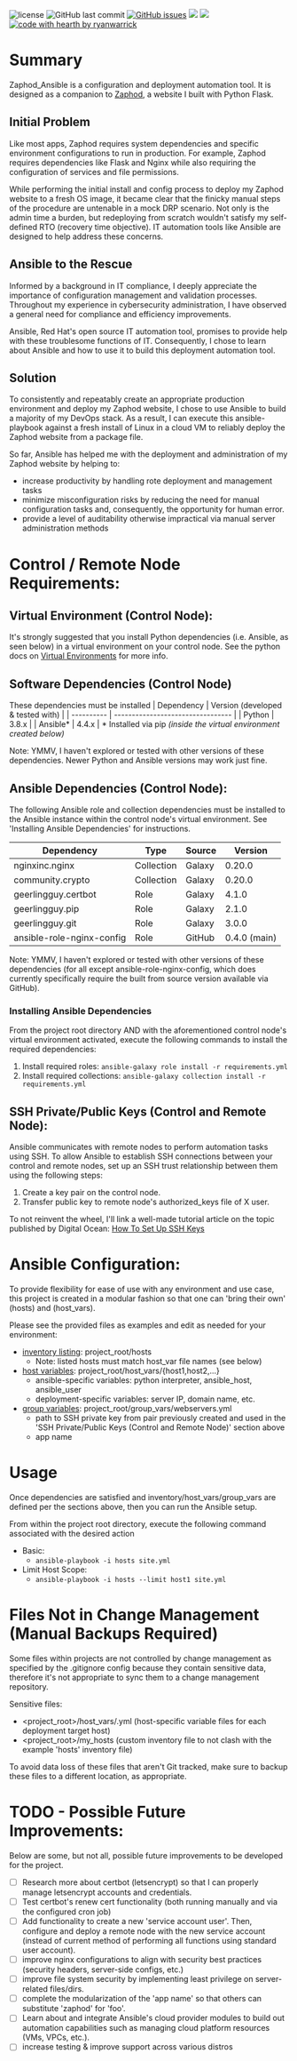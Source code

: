![license](https://img.shields.io/github/license/ryanwarrick/zaphod_ansible)
![GitHub last commit](https://img.shields.io/github/last-commit/ryanwarrick/zaphod_ansible)
[![GitHub issues](https://img.shields.io/github/issues/ryanwarrick/zaphod_ansible)](https://github.com/ryanwarrick/zaphod_ansible/issues)
[![](https://tokei.rs/b1/github/ryanwarrick/zaphod_ansible)](https://github.com/ryanwarrick/zaphod_ansible)
[![](https://tokei.rs/b1/github/ryanwarrick/zaphod_ansible?category=files)](https://github.com/ryanwarrick/zaphod_ansible)
[![code with hearth by ryanwarrick](https://img.shields.io/badge/%3C%2F%3E%20with%20%E2%99%A5%20by-ryanwarrick-ff1414.svg?style=flat-square)](https://github.com/ryanwarrick)

# Summary
Zaphod_Ansible is a configuration and deployment automation tool. It is designed as a companion to [Zaphod](https://github.com/ryanwarrick/zaphod), a website I built with Python Flask.

## Initial Problem
Like most apps, Zaphod requires system dependencies and specific environment configurations to run in production. For example, Zaphod requires dependencies like Flask and Nginx while also requiring the configuration of services and file permissions.

While performing the initial install and config process to deploy my Zaphod website to a fresh OS image, it became clear that the finicky manual steps of the procedure are untenable in a mock DRP scenario. Not only is the admin time a burden, but redeploying from scratch wouldn't satisfy my self-defined RTO (recovery time objective). IT automation tools like Ansible are designed to help address these concerns.

## Ansible to the Rescue
Informed by a background in IT compliance, I deeply appreciate the importance of configuration management and validation processes. Throughout my experience in cybersecurity administration, I have observed a general need for compliance and efficiency improvements.

Ansible, Red Hat's open source IT automation tool, promises to provide help with these troublesome functions of IT. Consequently, I chose to learn about Ansible and how to use it to build this deployment automation tool.

## Solution
To consistently and repeatably create an appropriate production environment and deploy my Zaphod website, I chose to use Ansible to build a majority of my DevOps stack. As a result, I can execute this ansible-playbook against a fresh install of Linux in a cloud VM to reliably deploy the Zaphod website from a package file.

So far, Ansible has helped me with the deployment and administration of my Zaphod website by helping to:
- increase productivity by handling rote deployment and management tasks
- minimize misconfiguration risks by reducing the need for manual configuration tasks and, consequently, the opportunity for human error.
- provide a level of auditability otherwise impractical via manual server administration methods

# Control / Remote Node Requirements:

## Virtual Environment (Control Node):
It's strongly suggested that you install Python dependencies (i.e. Ansible, as seen below) in a virtual environment on your control node. See the python docs on [Virtual Environments](https://docs.python.org/3/tutorial/venv.html) for more info.

## Software Dependencies (Control Node)
These dependencies must be installed 
| Dependency | Version (developed & tested with) |
| ---------- | --------------------------------- |
| Python     | 3.8.x                             |
| Ansible*   | 4.4.x                             |
\* Installed via pip *(inside the virtual environment created below)*

Note: YMMV, I haven't explored or tested with other versions of these dependencies. Newer Python and Ansible versions may work just fine.

## Ansible Dependencies (Control Node):
The following Ansible role and collection dependencies must be installed to the Ansible instance within the control node's virtual environment. See 'Installing Ansible Dependencies' for instructions.

| Dependency                | Type       | Source | Version      |
| ------------------------- | ---------- | ------ | ------------ |
| nginxinc.nginx            | Collection | Galaxy | 0.20.0       |
| community.crypto          | Collection | Galaxy | 0.20.0       |
| geerlingguy.certbot       | Role       | Galaxy | 4.1.0        |
| geerlingguy.pip           | Role       | Galaxy | 2.1.0        |
| geerlingguy.git           | Role       | Galaxy | 3.0.0        |
| ansible-role-nginx-config | Role       | GitHub | 0.4.0 (main) |

Note: YMMV, I haven't explored or tested with other versions of these dependencies (for all except ansible-role-nginx-config, which does currently specifically require the built from source version available via GitHub).

### Installing Ansible Dependencies
From the project root directory AND with the aforementioned control node's virtual environment activated, execute the following commands to install the required dependencies:
1. Install required roles: `ansible-galaxy role install -r requirements.yml`
2. Install required collections: `ansible-galaxy collection install -r requirements.yml`

## SSH Private/Public Keys (Control and Remote Node):
Ansible communicates with remote nodes to perform automation tasks using SSH. To allow Ansible to establish SSH connections between your control and remote nodes, set up an SSH trust relationship between them using the following steps:
1. Create a key pair on the control node.
2. Transfer public key to remote node's authorized_keys file of X user.

To not reinvent the wheel, I'll link a well-made tutorial article on the topic published by Digital Ocean: [How To Set Up SSH Keys](https://www.digitalocean.com/community/tutorials/how-to-set-up-ssh-keys-2)

# Ansible Configuration:

To provide flexibility for ease of use with any environment and use case, this project is created in a modular fashion so that one can 'bring their own'  (hosts) and  (host_vars).

Please see the provided files as examples and edit as needed for your environment:
- [inventory listing](https://docs.ansible.com/ansible/latest/user_guide/intro_inventory.html): project_root/hosts
  - Note: listed hosts must match host_var file names (see below)
- [host variables](https://docs.ansible.com/ansible/latest/user_guide/intro_inventory.html#assigning-a-variable-to-one-machine-host-variables): project_root/host_vars/{host1,host2,...}
  - ansible-specific variables: python interpreter, ansible_host, ansible_user
  - deployment-specific variables: server IP, domain name, etc.
- [group variables](https://docs.ansible.com/ansible/latest/user_guide/intro_inventory.html#assigning-a-variable-to-many-machines-group-variables): project_root/group_vars/webservers.yml
  - path to SSH private key from pair previously created and used in the 'SSH Private/Public Keys (Control and Remote Node)' section above
  - app name

# Usage
Once dependencies are satisfied and inventory/host_vars/group_vars are defined per the sections above, then you can run the Ansible setup.

From within the project root directory, execute the following command associated with the desired action
- Basic:
  - `ansible-playbook -i hosts site.yml`
- Limit Host Scope:
  - `ansible-playbook -i hosts --limit host1 site.yml`

# Files Not in Change Management (Manual Backups Required)
Some files within projects are not controlled by change management as specified by the .gitignore config because they contain sensitive data, therefore it's not appropriate to sync them to a change management repository.

Sensitive files:
* <project_root>/host_vars/<hostname>.yml (host-specific variable files for each deployment target host)
* <project_root>/my_hosts (custom inventory file to not clash with the example 'hosts' inventory file)

To avoid data loss of these files that aren't Git tracked, make sure to backup these files to a different location, as appropriate.

# TODO - Possible Future Improvements:
Below are some, but not all, possible future improvements to be developed for the project.
- [ ] Research more about certbot (letsencrypt) so that I can properly manage letsencrypt accounts and credentials.
- [ ] Test certbot's renew cert functionality (both running manually and via the configured cron job)
- [ ] Add functionality to create a new 'service account user'. Then, configure and deploy a remote node with the new service account (instead of current method of performing all functions using standard user account).
- [ ] improve nginx configurations to align with security best practices (security headers, server-side configs, etc.)
- [ ] improve file system security by implementing least privilege on server-related files/dirs.
- [ ] complete the modularization of the 'app name' so that others can substitute 'zaphod' for 'foo'.
- [ ] Learn about and integrate Ansible's cloud provider modules to build out automation capabilities such as managing cloud platform resources (VMs, VPCs, etc.).
- [ ] increase testing & improve support across various distros